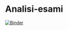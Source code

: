 # Analisi-esami

[![Binder](https://mybinder.org/badge_logo.svg)](https://mybinder.org/v2/gh/fulviof79/Analisi-esami/HEAD?urlpath=%2Fvoila%2Frender%2FAnalisi-Esami-v1.ipynb)

